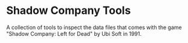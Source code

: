 # Shadow Company Tools

A collection of tools to inspect the data files that comes with the game "Shadow Company: Left for Dead" by Ubi Soft in 1991.
